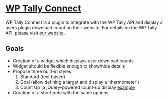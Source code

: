 # [WP Tally Connect](http://wptally.com) #

WP Tally Connect is a plugin to integrate with the WP Tally API and display a users plugin download count on their website. For details on the WP Tally API, please visit [our website](http://wptally.com/api-docs).

## Goals ##

* Creation of a widget which displays user download counts
* Widget should be flexible enough to show/hide details
* Propose three built-in styles
  1. Standard (text based)
  2. Goal (allow defining a target and display a 'thermometer')
  3. Count Up (a jQuery-powered count-up display [example](http://bfintal.github.io/Counter-Up/demo/demo.html)
* Creation of a shortcode with the same options
